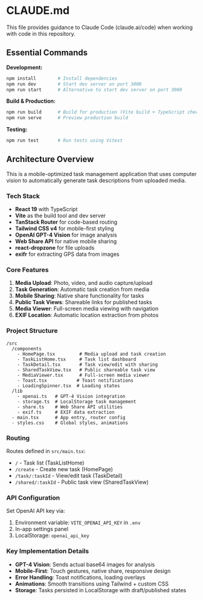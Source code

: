 # CLAUDE.md

This file provides guidance to Claude Code (claude.ai/code) when working with code in this repository.

## Essential Commands

**Development:**
```bash
npm install        # Install dependencies
npm run dev        # Start dev server on port 3000
npm run start      # Alternative to start dev server on port 3000
```

**Build & Production:**
```bash
npm run build      # Build for production (Vite build + TypeScript check)
npm run serve      # Preview production build
```

**Testing:**
```bash
npm run test       # Run tests using Vitest
```

## Architecture Overview

This is a mobile-optimized task management application that uses computer vision to automatically generate task descriptions from uploaded media.

### Tech Stack
- **React 19** with TypeScript
- **Vite** as the build tool and dev server
- **TanStack Router** for code-based routing
- **Tailwind CSS v4** for mobile-first styling
- **OpenAI GPT-4 Vision** for image analysis
- **Web Share API** for native mobile sharing
- **react-dropzone** for file uploads
- **exifr** for extracting GPS data from images

### Core Features
1. **Media Upload**: Photo, video, and audio capture/upload
2. **Task Generation**: Automatic task creation from media
3. **Mobile Sharing**: Native share functionality for tasks
4. **Public Task Views**: Shareable links for published tasks
5. **Media Viewer**: Full-screen media viewing with navigation
6. **EXIF Location**: Automatic location extraction from photos

### Project Structure

```
/src
  /components
    - HomePage.tsx         # Media upload and task creation
    - TaskListHome.tsx     # Task list dashboard
    - TaskDetail.tsx       # Task view/edit with sharing
    - SharedTaskView.tsx   # Public shareable task view
    - MediaViewer.tsx      # Full-screen media viewer
    - Toast.tsx           # Toast notifications
    - LoadingSpinner.tsx  # Loading states
  /lib
    - openai.ts   # GPT-4 Vision integration
    - storage.ts  # LocalStorage task management
    - share.ts    # Web Share API utilities
    - exif.ts     # EXIF data extraction
  - main.tsx      # App entry, router config
  - styles.css    # Global styles, animations
```

### Routing

Routes defined in `src/main.tsx`:
- `/` - Task list (TaskListHome)
- `/create` - Create new task (HomePage)
- `/task/:taskId` - View/edit task (TaskDetail)
- `/shared/:taskId` - Public task view (SharedTaskView)

### API Configuration

Set OpenAI API key via:
1. Environment variable: `VITE_OPENAI_API_KEY` in `.env`
2. In-app settings panel
3. LocalStorage: `openai_api_key`

### Key Implementation Details

- **GPT-4 Vision**: Sends actual base64 images for analysis
- **Mobile-First**: Touch gestures, native share, responsive design
- **Error Handling**: Toast notifications, loading overlays
- **Animations**: Smooth transitions using Tailwind + custom CSS
- **Storage**: Tasks persisted in LocalStorage with draft/published states